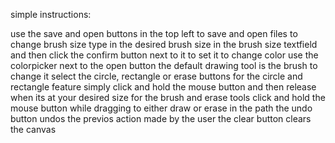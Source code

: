 
simple instructions:
  
  use the save and open buttons in the top left to save and open files
  to change brush size type in the desired brush size in the brush size textfield and then click the confirm button next to it to set it
  to change color use the colorpicker next to the open button
  the default drawing tool is the brush to change it select the circle, rectangle or erase buttons
  for the circle and rectangle feature simply click and hold the mouse button and then release when its at your desired size
  for the brush and erase tools click and hold the mouse button while dragging to either draw or erase in the path
  the undo button undos the previos action made by the user
  the clear button clears the canvas
